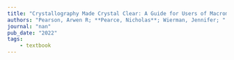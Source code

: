 ```yaml
---
title: "Crystallography Made Crystal Clear: A Guide for Users of Macromolecular Models"
authors: "Pearson, Arwen R; **Pearce, Nicholas**; Wierman, Jennifer; "
journal: "nan"
pub_date: "2022"
tags: 
    - textbook
---
```

